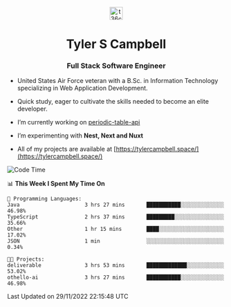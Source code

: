 <p align="center">
<a href="https://www.linkedin.com/in/t36campbell" target="blank"><img align="center" src="https://ik.imagekit.io/t36campbell/Portfolio/linkedin.png.original_m8bbGgPh6.png" alt="t36campbell" height="30" width="30" /></a>
</p>
<h1 align="center">Tyler S Campbell</h1>
<h3 align="center">Full Stack Software Engineer</h3>

* United States Air Force veteran with a B.Sc. in Information Technology specializing in Web Application Development. 

* Quick study, eager to cultivate the skills needed to become an elite developer.

* I’m currently working on [periodic-table-api](https://github.com/t36campbell/periodic-table-api)

* I’m experimenting with **Nest, Next and Nuxt**

* All of my projects are available at [https://tylercampbell.space/](https://tylercampbell.space/)

<!--START_SECTION:waka-->
![Code Time](http://img.shields.io/badge/Code%20Time-2%2C015%20hrs%2045%20mins-blue)

📊 **This Week I Spent My Time On** 

```text
💬 Programming Languages: 
Java                     3 hrs 27 mins       ███████████░░░░░░░░░░░░░░   46.98% 
TypeScript               2 hrs 37 mins       █████████░░░░░░░░░░░░░░░░   35.66% 
Other                    1 hr 15 mins        ████░░░░░░░░░░░░░░░░░░░░░   17.02% 
JSON                     1 min               ░░░░░░░░░░░░░░░░░░░░░░░░░   0.34%

🐱‍💻 Projects: 
deliverable              3 hrs 53 mins       █████████████░░░░░░░░░░░░   53.02% 
othello-ai               3 hrs 27 mins       ███████████░░░░░░░░░░░░░░   46.98%

```


 Last Updated on 29/11/2022 22:15:48 UTC
<!--END_SECTION:waka-->
